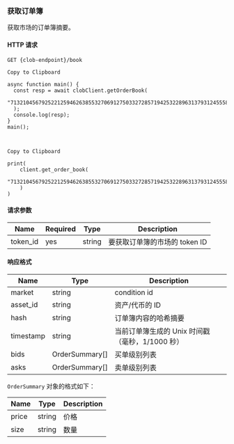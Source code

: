 ### 获取订单簿

获取市场的订单簿摘要。

#### HTTP 请求

`GET {clob-endpoint}/book`


    Copy to Clipboard

    async function main() {
      const resp = await clobClient.getOrderBook(
        "71321045679252212594626385532706912750332728571942532289631379312455583992563"
      );
      console.log(resp);
    }
    main();



    Copy to Clipboard

    print(
        client.get_order_book(
            "71321045679252212594626385532706912750332728571942532289631379312455583992563"
        )
    )


#### 请求参数

Name | Required | Type | Description
---|---|---|---
token_id | yes | string | 要获取订单簿的市场的 token ID

#### 响应格式

Name | Type | Description
---|---|---
market | string | condition id
asset_id | string | 资产/代币的 ID
hash | string | 订单簿内容的哈希摘要
timestamp | string | 当前订单簿生成的 Unix 时间戳（毫秒，1/1000 秒）
bids | OrderSummary[] | 买单级别列表
asks | OrderSummary[] | 卖单级别列表

`OrderSummary` 对象的格式如下：

Name | Type | Description
---|---|---
price | string | 价格
size | string | 数量
